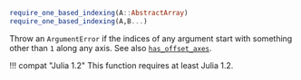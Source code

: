 ```julia
require_one_based_indexing(A::AbstractArray)
require_one_based_indexing(A,B...)
```

Throw an `ArgumentError` if the indices of any argument start with something other than `1` along any axis. See also [`has_offset_axes`](@ref).

!!! compat "Julia 1.2"
    This function requires at least Julia 1.2.

